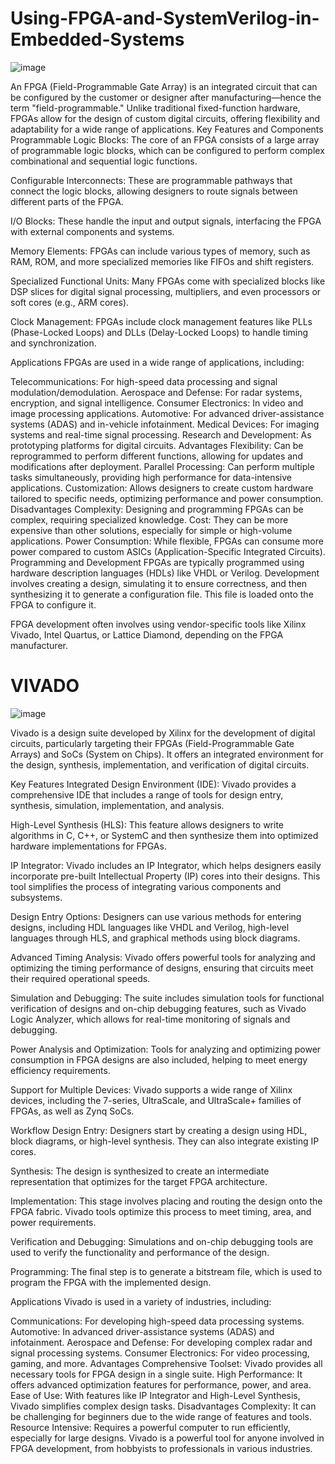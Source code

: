 # Using-FPGA-and-SystemVerilog-in-Embedded-Systems

![image](https://github.com/user-attachments/assets/7aa33397-7239-40be-b1bd-591c46819f77)

An FPGA (Field-Programmable Gate Array) is an integrated circuit that can be configured by the customer or designer after manufacturing—hence the term "field-programmable." Unlike traditional fixed-function hardware, FPGAs allow for the design of custom digital circuits, offering flexibility and adaptability for a wide range of applications.
Key Features and Components
Programmable Logic Blocks: The core of an FPGA consists of a large array of programmable logic blocks, which can be configured to perform complex combinational and sequential logic functions.

Configurable Interconnects: These are programmable pathways that connect the logic blocks, allowing designers to route signals between different parts of the FPGA.

I/O Blocks: These handle the input and output signals, interfacing the FPGA with external components and systems.

Memory Elements: FPGAs can include various types of memory, such as RAM, ROM, and more specialized memories like FIFOs and shift registers.

Specialized Functional Units: Many FPGAs come with specialized blocks like DSP slices for digital signal processing, multipliers, and even processors or soft cores (e.g., ARM cores).

Clock Management: FPGAs include clock management features like PLLs (Phase-Locked Loops) and DLLs (Delay-Locked Loops) to handle timing and synchronization.

Applications
FPGAs are used in a wide range of applications, including:

Telecommunications: For high-speed data processing and signal modulation/demodulation.
Aerospace and Defense: For radar systems, encryption, and signal intelligence.
Consumer Electronics: In video and image processing applications.
Automotive: For advanced driver-assistance systems (ADAS) and in-vehicle infotainment.
Medical Devices: For imaging systems and real-time signal processing.
Research and Development: As prototyping platforms for digital circuits.
Advantages
Flexibility: Can be reprogrammed to perform different functions, allowing for updates and modifications after deployment.
Parallel Processing: Can perform multiple tasks simultaneously, providing high performance for data-intensive applications.
Customization: Allows designers to create custom hardware tailored to specific needs, optimizing performance and power consumption.
Disadvantages
Complexity: Designing and programming FPGAs can be complex, requiring specialized knowledge.
Cost: They can be more expensive than other solutions, especially for simple or high-volume applications.
Power Consumption: While flexible, FPGAs can consume more power compared to custom ASICs (Application-Specific Integrated Circuits).
Programming and Development
FPGAs are typically programmed using hardware description languages (HDLs) like VHDL or Verilog. Development involves creating a design, simulating it to ensure correctness, and then synthesizing it to generate a configuration file. This file is loaded onto the FPGA to configure it.

FPGA development often involves using vendor-specific tools like Xilinx Vivado, Intel Quartus, or Lattice Diamond, depending on the FPGA manufacturer.

# VIVADO

![image](https://github.com/user-attachments/assets/d5269622-5dce-4837-a046-1e4b17790ff0)

Vivado is a design suite developed by Xilinx for the development of digital circuits, particularly targeting their FPGAs (Field-Programmable Gate Arrays) and SoCs (System on Chips). It offers an integrated environment for the design, synthesis, implementation, and verification of digital circuits.

Key Features
Integrated Design Environment (IDE): Vivado provides a comprehensive IDE that includes a range of tools for design entry, synthesis, simulation, implementation, and analysis.

High-Level Synthesis (HLS): This feature allows designers to write algorithms in C, C++, or SystemC and then synthesize them into optimized hardware implementations for FPGAs.

IP Integrator: Vivado includes an IP Integrator, which helps designers easily incorporate pre-built Intellectual Property (IP) cores into their designs. This tool simplifies the process of integrating various components and subsystems.

Design Entry Options: Designers can use various methods for entering designs, including HDL languages like VHDL and Verilog, high-level languages through HLS, and graphical methods using block diagrams.

Advanced Timing Analysis: Vivado offers powerful tools for analyzing and optimizing the timing performance of designs, ensuring that circuits meet their required operational speeds.

Simulation and Debugging: The suite includes simulation tools for functional verification of designs and on-chip debugging features, such as Vivado Logic Analyzer, which allows for real-time monitoring of signals and debugging.

Power Analysis and Optimization: Tools for analyzing and optimizing power consumption in FPGA designs are also included, helping to meet energy efficiency requirements.

Support for Multiple Devices: Vivado supports a wide range of Xilinx devices, including the 7-series, UltraScale, and UltraScale+ families of FPGAs, as well as Zynq SoCs.

Workflow
Design Entry: Designers start by creating a design using HDL, block diagrams, or high-level synthesis. They can also integrate existing IP cores.

Synthesis: The design is synthesized to create an intermediate representation that optimizes for the target FPGA architecture.

Implementation: This stage involves placing and routing the design onto the FPGA fabric. Vivado tools optimize this process to meet timing, area, and power requirements.

Verification and Debugging: Simulations and on-chip debugging tools are used to verify the functionality and performance of the design.

Programming: The final step is to generate a bitstream file, which is used to program the FPGA with the implemented design.

Applications
Vivado is used in a variety of industries, including:

Communications: For developing high-speed data processing systems.
Automotive: In advanced driver-assistance systems (ADAS) and infotainment.
Aerospace and Defense: For developing complex radar and signal processing systems.
Consumer Electronics: For video processing, gaming, and more.
Advantages
Comprehensive Toolset: Vivado provides all necessary tools for FPGA design in a single suite.
High Performance: It offers advanced optimization features for performance, power, and area.
Ease of Use: With features like IP Integrator and High-Level Synthesis, Vivado simplifies complex design tasks.
Disadvantages
Complexity: It can be challenging for beginners due to the wide range of features and tools.
Resource Intensive: Requires a powerful computer to run efficiently, especially for large designs.
Vivado is a powerful tool for anyone involved in FPGA development, from hobbyists to professionals in various industries.
